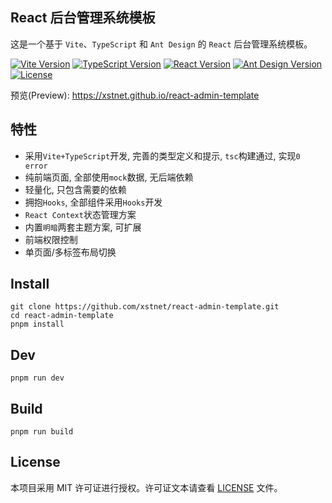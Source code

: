 ## React 后台管理系统模板

这是一个基于 `Vite`、`TypeScript` 和 `Ant Design` 的 `React` 后台管理系统模板。

[![Vite Version](https://img.shields.io/badge/Vite-4.1.0-green)](https://vitejs.dev/)
[![TypeScript Version](https://img.shields.io/badge/TypeScript-4.9.3-blue)](https://www.typescriptlang.org/)
[![React Version](https://img.shields.io/badge/React-18.2.0-blue)](https://reactjs.org/)
[![Ant Design Version](https://img.shields.io/badge/Ant%20Design-5.2.1-blue)](https://ant.design/)
[![License](https://img.shields.io/badge/License-MIT-blue)](https://github.com/xstnet/react-admin-template/LICENSE)



预览(Preview): https://xstnet.github.io/react-admin-template

## 特性

- 采用`Vite+TypeScript`开发, 完善的类型定义和提示, `tsc`构建通过, 实现`0 error`
- 纯前端页面, 全部使用`mock`数据, 无后端依赖
- 轻量化, 只包含需要的依赖 
- 拥抱`Hooks`, 全部组件采用`Hooks`开发
- `React Context`状态管理方案
- 内置`明暗`两套主题方案, 可扩展
- 前端权限控制
- 单页面/多标签布局切换

## Install

```
git clone https://github.com/xstnet/react-admin-template.git
cd react-admin-template
pnpm install
```

## Dev
```
pnpm run dev
```

## Build
```
pnpm run build
```

## License

本项目采用 MIT 许可证进行授权。许可证文本请查看 [LICENSE](LICENSE) 文件。